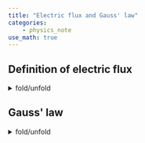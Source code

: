 ```yaml
---
title: "Electric flux and Gauss' law"
categories:
    - physics_note
use_math: true
---
```


<h2>Definition of electric flux</h2>
<details>
    <summary>fold/unfold</summary>

    We define electric flux by following equation.
    $$
    \begin{flalign*}
    \Phi = \oint\vec{E}\cdot d\vec{A} &&
    \end{flalign*}
    $$

    We can calculate differential normal area(\(d\vec{A}\)) using the following formula.<br>
    <br>
    For rectangular box,<br>
    <br>
    \(d\vec{A} = dxdy\hat{z}\)   or   \(d\vec{A} = dydz\hat{x}\)   or   \(d\vec{A} = dzdx\hat{y}\)<br>
    <br>
    <img width="1524" height="881" alt="Image" src="https://github.com/user-attachments/assets/3f25213b-88bf-41dc-b2f6-20ec0f8a47d7" />
    For top or bottom of cylinder,
    $$
    \begin{flalign*}
    d\vec{A} = rdrd\theta\hat{z} &&
    \end{flalign*}
    $$

    For side of cylindal,
    $$
    \begin{flalign*}
    d\vec{A} = rd\theta dz\hat{r} &&
    \end{flalign*}
    $$

    <img width="1524" height="881" alt="Image" src="https://github.com/user-attachments/assets/6ed16e85-c4de-4bed-a5f0-39c022d54ee3" />
    For surface of sphere,
    $$
    \begin{flalign*}
    d\vec{A} = r^2 \sin\phi d\theta d\phi \hat{r} &&
    \end{flalign*}
    $$
    
</details>

<h2>Gauss' law</h2>
<details>
    <summary>fold/unfold</summary>
    After trying to find electric flux, we would realize that it is not easy to calculate it using only its mathematical definition.
    For this reason, we can use Gauss' law which is a method to solve electric flux problems more easier.

    $$
    \begin{flalign*}
    \Phi = \frac{q_{enc}}{\epsilon_0} &&
    \end{flalign*}
    $$

    Where \(q_{enc}\) is net charge, and \(\epsilon_0\) is permittivity of free space.<br>
    <br>
    If \(q_{enc}\) is positive, a net flux heads to the outside. 
    And if \(q_{enc}\) is negative, a net flux heads to the inside.
</details>
